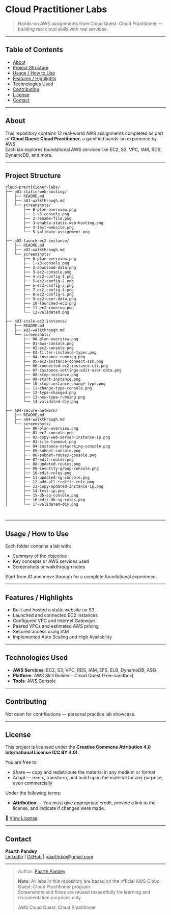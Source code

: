 # Cloud Practitioner Labs

> Hands-on AWS assignments from Cloud Quest: Cloud Practitioner — building real cloud skills with real services.

---

## Table of Contents

- [About](#about)  
- [Project Structure](#project-structure)  
- [Usage / How to Use](#usage--how-to-use)  
- [Features / Highlights](#features--highlights)  
- [Technologies Used](#technologies-used)  
- [Contributing](#contributing)  
- [License](#license)  
- [Contact](#contact)

---

## About

This repository contains 12 real-world AWS assignments completed as part of **Cloud Quest: Cloud Practitioner**, a gamified hands-on experience by AWS.  
Each lab explores foundational AWS services like EC2, S3, VPC, IAM, RDS, DynamoDB, and more.

---

## Project Structure
```
cloud-practitioner-labs/
├── a01-static-web-hosting/
│   ├── README.md
│   ├── a01-walkthrough.md
│   └── screenshots/
│       ├── 0-plan-overview.png
│       ├── 1-s3-console.png
│       ├── 2-rename-file.png
│       ├── 3-enable-static-web-hosting.png
│       ├── 4-test-website.png
│       └── 5-validate-assignment.png
│
├── a02-launch-ec2-instance/
│   ├── README.md
│   ├── a02-walkthrough.md
│   └── screenshots/
│       ├── 0-plan-overview.png
│       ├── 1-s3-console.png
│       ├── 2-download-data.png
│       ├── 3-ec2-console.png
│       ├── 4-ec2-config-1.png
│       ├── 5-ec2-config-2.png
│       ├── 6-ec2-config-3.png
│       ├── 7-ec2-config-4.png
│       ├── 8-ec2-config-5.png
│       ├── 9-ec2-user-data.png
│       ├── 10-launched-ec2.png
│       ├── 11-ec2-running.png
│       └── 12-validated.png
│
├── a03-scale-ec2-instance/
│   ├── README.md
│   ├── a03-walkthrough.md
│   └── screenshots/
│       ├── 00-plan-overview.png
│       ├── 01-aws-console.png
│       ├── 02-ec2-console.png
│       ├── 03-filter-instance-types.png
│       ├── 04-instance-running.png
│       ├── 05-ec2-instance-connect-ssh.png
│       ├── 06-connected-ec2-instance-cli.png
│       ├── 07-instance-settings-edit-user-data.png
│       ├── 08-stop-instance.png
│       ├── 09-start-instance.png
│       ├── 10-stop-instance-change-type.png
│       ├── 11-change-type-console.png
│       ├── 12-type-changed.png
│       ├── 13-new-type-running.png
│       └── 14-validated-diy.png
│
├── a04-secure-network/
│   ├── README.md
│   ├── a04-walkthrough.md
│   └── screenshots/
│       ├── 00-plan-overview.png
│       ├── 01-ec2-console.png
│       ├── 02-copy-web-server-instance-ip.png
│       ├── 03-site-timeout.png
│       ├── 04-instance-networking-console.png
│       ├── 05-subnet-console.png
│       ├── 06-subnet-routes-console.png
│       ├── 07-edit-routes.png
│       ├── 08-updated-routes.png
│       ├── 09-security-group-console.png
│       ├── 10-edit-rules.png
│       ├── 11-updated-sg-console.png
│       ├── 12-add-all-traffic-rule.png
│       ├── 13-copy-updated-instance-ip.png
│       ├── 14-test-ip.png
│       ├── 15-db-sg-console.png
│       ├── 16-edit-db-sg-rules.png
│       └── 17-validated-diy.png



```
<!---
├── A3-connect-to-ec2/
│ └── README.md
├── A4-vpc-internet-access/
│ └── README.md
├── A5-pricing-calculator/
│ └── README.md
├── A6-vpc-peering/
│ └── README.md
--->

---

## Usage / How to Use

Each folder contains a lab with:
- Summary of the objective
- Key concepts or AWS services used
- Screenshots or walkthrough notes

Start from A1 and move through for a complete foundational experience.

---

## Features / Highlights

- Built and hosted a static website on S3  
- Launched and connected EC2 instances  
- Configured VPC and Internet Gateways  
- Peered VPCs and estimated AWS pricing  
- Secured access using IAM  
- Implemented Auto Scaling and High Availability

---

## Technologies Used

- **AWS Services**: EC2, S3, VPC, RDS, IAM, EFS, ELB, DynamoDB, ASG  
- **Platform**: AWS Skill Builder – Cloud Quest (Free sandbox)  
- **Tools**: AWS Console

---

## Contributing

Not open for contributions — personal practice lab showcase.

---

## License

This project is licensed under the **Creative Commons Attribution 4.0 International License (CC BY 4.0)**.

You are free to:
- Share — copy and redistribute the material in any medium or format  
- Adapt — remix, transform, and build upon the material for any purpose, even commercially

Under the following terms:
- **Attribution** — You must give appropriate credit, provide a link to the license, and indicate if changes were made.

🔗 [View License](https://creativecommons.org/licenses/by/4.0/)

---

## Contact

**Paarth Pandey**  
[LinkedIn](https://www.linkedin.com/in/paarth-pandey-13779529b/) | [GitHub](https://github.com/paarthpandey10) | paarthdxb@gmail.com

---

> Author: [Paarth Pandey](https://github.com/paarthpandey10)
> 
> **Note:** All labs in this repository are based on the official AWS Cloud Quest: Cloud Practitioner program.  
> Screenshots and flows are reused respectfully for learning and documentation purposes only.
>
> AWS Cloud Quest: Cloud Practitioner
